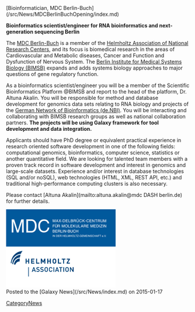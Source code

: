 <div class='newsItemHeader'>[Bioinformatician, MDC Berlin-Buch](/src/News/MDCBerlinBuchOpening/index.md)</div>

**Bioinformatics scientist/engineer for RNA bioinformatics and next-generation sequencing Berlin**

The [MDC Berlin-Buch](https://www.mdc-berlin.de/) is a member of the [Helmholtz Association of National Research Centers](http://www.helmholtz.de/), and its focus is biomedical research in the areas of Cardiovascular and Metabolic diseases, Cancer and Function and Dysfunction of Nervous System. The [Berlin Institute for Medical Systems Biology (BIMSB)](https://www.mdc-berlin.de/40549075/de/bimsb) expands and adds systems biology approaches to major questions of gene regulatory function.

As a bioinformatics scientist/engineer you will be a member of the Scientific Bioinformatics Platform @BIMSB and report to the head of the platform, Dr. Altuna Akalin. You will be responsible for method and database development for genomics data sets relating to RNA biology and projects of the [German Network of Bioinformatics (de.NBI)](https://www.systembiologie.de/de/foerderung/national/nbi). You will be interacting and collaborating with BIMSB research groups as well as national collaboration partners.  **The projects will be using Galaxy framework for tool development and data integration.**

Applicants should have PhD degree or equivalent practical experience in research oriented software development in one of the following fields: computational genomics, bioinformatics, computer science, statistics or another quantitative field. We are looking for talented team members with a proven track record in software development and interest in genomics and large-scale datasets. Experience and/or interest in database technologies (SQL and/or noSQL), web technologies (HTML, XML, REST API, etc.) and traditional high-performance computing clusters is also necessary.

Please contact [Altuna Akalin](mailto:altuna.akalin@mdc DASH berlin.de) for further details.

<div class='center'>
<a href='https://www.mdc-berlin.de/'><img src="/src/Images/Logos/MCDBerlinBuch.gif" alt="MDC Berlin-Buch" width="300" /></a>
<a href='http://www.helmholtz.de/'><img src="/src/Images/Logos/HelmholtzAssoc.gif" alt="Helmholtz Association of National Research Centers" /></a>
</div>

<div class='newsItemFooter'>Posted to the [Galaxy News](/src/News/index.md) on 2015-01-17</div>

[CategoryNews](/src/CategoryNews/index.md)
